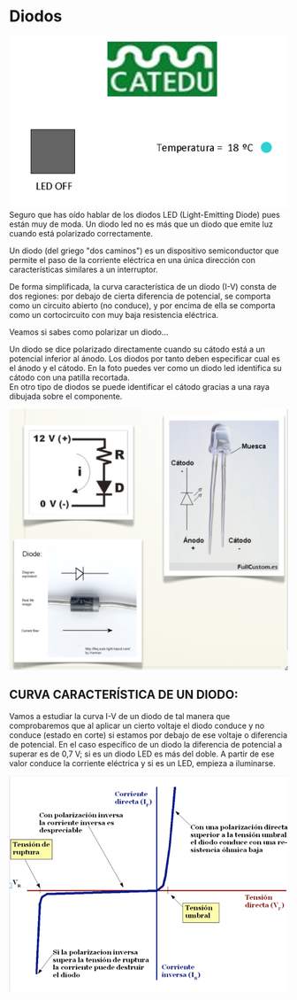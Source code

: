 
# Diodos

![](img/img2.1.png)
Seguro que has oído hablar de los diodos LED (Light-Emitting Diode) pues están muy de moda. Un diodo led no es más que un diodo que emite luz cuando está polarizado correctamente.

Un diodo (del griego "dos caminos") es un dispositivo semiconductor que permite el paso de la corriente eléctrica en una única dirección con características similares a un interruptor.

De forma simplificada, la curva característica de un diodo (I-V) consta de dos regiones: por debajo de cierta diferencia de potencial, se comporta como un circuito abierto (no conduce), y por encima de ella se comporta como un cortocircuito con muy baja resistencia eléctrica.

Veamos si sabes como polarizar un diodo...

Un diodo se dice polarizado directamente cuando su cátodo está a un potencial inferior al ánodo. Los diodos por tanto deben especificar cual es el ánodo y el cátodo. En la foto puedes ver como un diodo led identifica su cátodo con una patilla recortada.<br /> En otro tipo de diodos se puede identificar el cátodo gracias a una raya dibujada sobre el componente.

![](img/Captura_de_pantalla_2015-05-20_a_las_18.03.07.png)
## CURVA CARACTERÍSTICA DE UN DIODO:

Vamos a estudiar la curva I-V de un diodo de tal manera que comprobaremos que al aplicar un cierto voltaje el diodo conduce y no conduce (estado en corte) si estamos por debajo de ese voltaje o diferencia de potencial. En el caso específico de un diodo la diferencia de potencial a superar es de 0,7 V; si es un diodo LED es más del doble. A partir de ese valor conduce la corriente eléctrica y si es un LED, empieza a iluminarse.

![](img/Captura_de_pantalla_2015-05-20_a_las_18.10.15.png)
